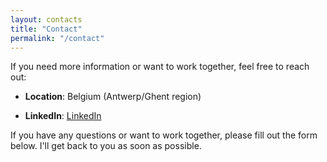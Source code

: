 ```yaml
---
layout: contacts
title: "Contact"
permalink: "/contact"
---
```



If you need more information or want to work together, feel free to reach out:
- **Location**: Belgium (Antwerp/Ghent region)

- **LinkedIn**: [LinkedIn](https://www.linkedin.com/in/kristofriebbels)


If you have any questions or want to work together, please fill out the form below. I'll get back to you as soon as possible.

